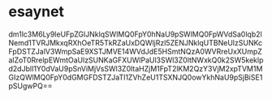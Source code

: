 # esaynet
dm1lc3M6Ly9leUFpZGlJNklqSWlMQ0FpY0hNaU9pSWlMQ0FpWVdSa0lqb2lNemd1TVRJMkxqRXhOeTR5TkRZaUxDQWljRzl5ZENJNklqUTBNeUlzSUNKcFpDSTZJalV3WmpSaE9XSTJMVE14WVdJdE5HSmtNQzA0WVRreUxXUmpZalZoT0RrelpEWmtOaUlzSUNKaGFXUWlPaUl3SWl3Z0ltNWxkQ0k2SW5keklpd2dJblI1Y0dVaU9pSnViMjVsSWl3Z0ltaHZjM1FpT2lKM2QzY3VjM2xpTVM1MGIzQWlMQ0FpY0dGMGFDSTZJaTl1ZVhZeU1TSXNJQ0owYkhNaU9pSjBiSE1pSUgwPQ==
